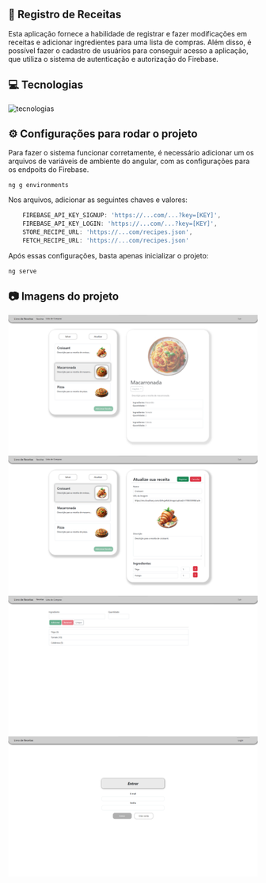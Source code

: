 ## 🍔 Registro de Receitas

Esta aplicação fornece a habilidade de registrar e fazer modificações em receitas e adicionar ingredientes para uma lista de compras. Além disso, é possível fazer o cadastro de usuários para conseguir acesso a aplicação, que utiliza o sistema de autenticação e autorização do Firebase.

## 💻 Tecnologias
<div style="display: inline_block">
    <img align="center" alt="tecnologias" src="https://skillicons.dev/icons?i=angular,typescript,html,css,bootstrap,firebase,git">
</div>

## ⚙️ Configurações para rodar o projeto

Para fazer o sistema funcionar corretamente, é necessário adicionar um os arquivos de variáveis de ambiente do angular, com as configurações para os endpoits do Firebase.

```
ng g environments
```

Nos arquivos, adicionar as seguintes chaves e valores:

```typescript
    FIREBASE_API_KEY_SIGNUP: 'https://...com/...?key=[KEY]',
    FIREBASE_API_KEY_LOGIN: 'https://...com/...?key=[KEY]',
    STORE_RECIPE_URL: 'https://...com/recipes.json',
    FETCH_RECIPE_URL: 'https://...com/recipes.json'

```

Após essas configurações, basta apenas inicializar o projeto:

```
ng serve
```

## 📷 Imagens do projeto

<img align="center" alt="register page" src="./src/assets/recipe-detail.png" style="width: 800px" >
<img align="center" alt="register page" src="./src/assets/recipe-edit.png" style="width: 800px" >
<img align="center" alt="register page" src="./src/assets/shopping-list.png" style="width: 800px" >
<img align="center" alt="register page" src="./src/assets/login.png" style="width: 800px" >